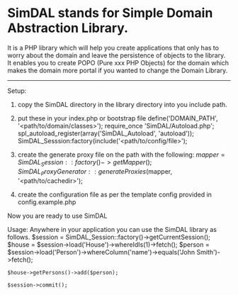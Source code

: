 # SimDAL stands for Simple Domain Abstraction Library.

It is a PHP library which will help you create applications that only
has to worry about the domain and leave the persistence of objects to
the library. It enables you to create POPO (Pure xxx PHP Objects) for
the domain which makes the domain more portal if you wanted to change
the Domain Library.
***
Setup:
1. copy the SimDAL directory in the library directory into you include
path.

2. put these in your index.php or bootstrap file
	define('DOMAIN_PATH', '<path/to/domain/classes>');
	require_once 'SimDAL/Autoload.php';
	spl_autoload_register(array('SimDAL_Autoload', 'autoload'));
	SimDAL_Sesssion:factory(include('<path/to/config/file>');

3. create the generate proxy file on the path with the following:
	$mapper = SimDAL_Session::factory()->getMapper();
	SimDAL_ProxyGenerator::generateProxies($mapper, '<path/to/cachedir>');
4. create the configuration file as per the template config provided in
config.example.php

Now you are ready to use SimDAL

Usage:
Anywhere in your application you can use the SimDAL library as follows.
    $session = SimDAL_Session::factory()->getCurrentSession();
    $house = $session->load('House')->whereIdIs(1)->fetch();
    $person = $session->load('Person')->whereColumn('name')->equals('John Smith')->fetch();
    
    $house->getPersons()->add($person);
    
    $session->commit();